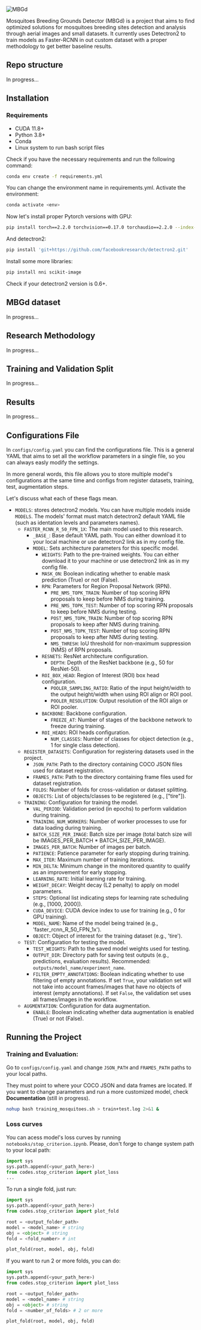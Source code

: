 ![MBGd](https://github.com/misabellerv/Mosquitoes/assets/88784791/6d962591-92ea-4e1a-a66b-a2db7916c05e)

Mosquitoes Breeding Grounds Detector (MBGd) is a project that aims to find optimized solutions for mosquitoes breeding sites detection and analysis through aerial images and small datasets.
It currently uses Detectron2 to train models as Faster-RCNN in out custom dataset with a proper methodology to get better baseline results.

## Repo structure
In progress...

## Installation

### Requirements
- CUDA 11.8+
- Python 3.8+
- Conda
- Linux system to run bash script files

Check if you have the necessary requirements and run the following command:
```bash
conda env create -f requirements.yml
```
You can change the environment name in requirements.yml. Activate the environment:
```bash
conda activate <env>
```
Now let's install proper Pytorch versions with GPU:
```bash
pip install torch==2.2.0 torchvision==0.17.0 torchaudio==2.2.0 --index-url https://download.pytorch.org/whl/cu118
```
And detectron2:
```bash
pip install 'git+https://github.com/facebookresearch/detectron2.git'
```
Install some more libraries:
```bash
pip install nni scikit-image
```
Check if your detectron2 version is 0.6+. 

## MBGd dataset
In progress...

## Research Methodology
In progress...

## Training and Validation Split
In progress...

## Results
In progress...

## Configurations File
In `configs/config.yaml` you can find the configurations file. This is a general YAML that aims to set all the workflow parameters in a single file, so you can always easly modify the settings.

In more general words, this file allows you to store multiple model's configurations at the same time and configs from register datasets, training, test, augmentation steps.

Let's discuss what each of these flags mean.

- `MODELS`: stores detectron2 models. You can have multiple models inside `MODELS`. The models' format must match detectron2 default YAML file (such as identation levels and parameters names).
  - `FASTER_RCNN_R_50_FPN_1X`: The main model used to this research.
    - `_BASE_`: Base default YAML path. You can either download it to your local machine or use detectron2 link as in my config file.
    - `MODEL`: Sets architecture parameters for this specific model.
      - `WEIGHTS`: Path to the pre-trained weights. You can either download it to your machine or use detectron2 link as in my config file.
      - `MASK_ON`: Boolean indicating whether to enable mask prediction (True) or not (False).
      - `RPN`: Parameters for Region Proposal Network (RPN).
        - `PRE_NMS_TOPK_TRAIN`: Number of top scoring RPN proposals to keep before NMS during training.
        - `PRE_NMS_TOPK_TEST`: Number of top scoring RPN proposals to keep before NMS during testing.
        - `POST_NMS_TOPK_TRAIN`: Number of top scoring RPN proposals to keep after NMS during training.
        - `POST_NMS_TOPK_TEST`: Number of top scoring RPN proposals to keep after NMS during testing.
        - `NMS_THRESH`: IoU threshold for non-maximum suppression (NMS) of RPN proposals.
      - `RESNETS`: ResNet architecture configuration.
        - `DEPTH`: Depth of the ResNet backbone (e.g., 50 for ResNet-50).
      - `ROI_BOX_HEAD`: Region of Interest (ROI) box head configuration.
        - `POOLER_SAMPLING_RATIO`: Ratio of the input height/width to the output height/width when using ROI align or ROI pool.
        - `POOLER_RESOLUTION`: Output resolution of the ROI align or ROI pooler.
      - `BACKBONE`: Backbone configuration.
        - `FREEZE_AT`: Number of stages of the backbone network to freeze during training.
      - `ROI_HEADS`: ROI heads configuration.
        - `NUM_CLASSES`: Number of classes for object detection (e.g., 1 for single class detection).
  - `REGISTER_DATASETS`: Configuration for registering datasets used in the project.
    - `JSON_PATH`: Path to the directory containing COCO JSON files used for dataset registration.
    - `FRAMES_PATH`: Path to the directory containing frame files used for dataset registration.
    - `FOLDS`: Number of folds for cross-validation or dataset splitting.
    - `OBJECTS`: List of objects/classes to be registered (e.g., ["tire"]).
  - `TRAINING`: Configuration for training the model.
    - `VAL_PERIOD`: Validation period (in epochs) to perform validation during training.
    - `TRAINING_NUM_WORKERS`: Number of worker processes to use for data loading during training.
    - `BATCH_SIZE_PER_IMAGE`: Batch size per image (total batch size will be IMAGES_PER_BATCH * BATCH_SIZE_PER_IMAGE).
    - `IMAGES_PER_BATCH`: Number of images per batch.
    - `PATIENCE`: Patience parameter for early stopping during training.
    - `MAX_ITER`: Maximum number of training iterations.
    - `MIN_DELTA`: Minimum change in the monitored quantity to qualify as an improvement for early stopping.
    - `LEARNING_RATE`: Initial learning rate for training.
    - `WEIGHT_DECAY`: Weight decay (L2 penalty) to apply on model parameters.
    - `STEPS`: Optional list indicating steps for learning rate scheduling (e.g., [1000, 2000]).
    - `CUDA_DEVICE`: CUDA device index to use for training (e.g., 0 for GPU training).
    - `MODEL_NAME`: Name of the model being trained (e.g., 'faster_rcnn_R_50_FPN_1x').
    - `OBJECT`: Object of interest for the training dataset (e.g., 'tire').
  - `TEST`: Configuration for testing the model.
    - `TEST_WEIGHTS`: Path to the saved model weights used for testing.
    - `OUTPUT_DIR`: Directory path for saving test outputs (e.g., predictions, evaluation results). Recommended: `outputs/model_name/experiment_name`. 
    - `FILTER_EMPTY_ANNOTATIONS`: Boolean indicating whether to use filtering of empty annotations. If set `True`, your validation set will not take into account frames/images that have no objects of interest (empty annotations). If set `False`, the validation set uses all frames/images in the workflow.
  - `AUGMENTATION`: Configuration for data augmentation.
    - `ENABLE`: Boolean indicating whether data augmentation is enabled (True) or not (False).

## Running the Project

### Training and Evaluation:
Go to `configs/config.yaml` and change `JSON_PATH` and `FRAMES_PATH` paths to your local paths. 

They must point to where your COCO JSON and data frames are located.
If you want to change parameters and run a more customized model, check **Documentation** (still in progress).

```bash
nohup bash training_mosquitoes.sh > train+test.log 2>&1 &
```
### Loss curves
You can acess model's loss curves by running `notebooks/stop_criterion.ipynb`. Please, don't forge to change system path to your local path:
```python
import sys
sys.path.append(<your_path_here>)
from codes.stop_criterion import plot_loss
...
```
To run a single fold, just run:
```python
import sys
sys.path.append(<your_path_here>)
from codes.stop_criterion import plot_fold

root = <output_folder_path> 
model = <model_name> # string 
obj = <object> # string
fold = <fold_number> # int

plot_fold(root, model, obj, fold)
```
If you want to run 2 or more folds, you can do:
```python
import sys
sys.path.append(<your_path_here>)
from codes.stop_criterion import plot_loss

root = <output_folder_path> 
model = <model_name> # string 
obj = <object> # string
fold = <number_of_folds> # 2 or more

plot_fold(root, model, obj, fold)
```

